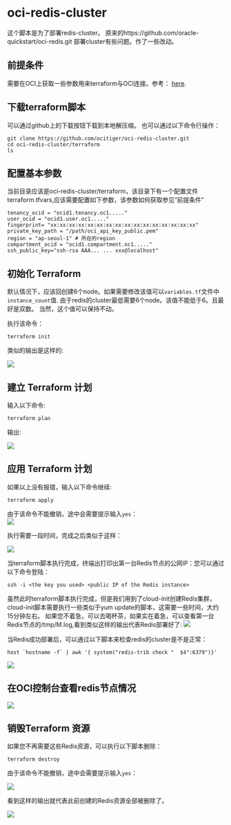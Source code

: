 # oci-redis-cluster
这个脚本是为了部署redis-cluster。
原来的https://github.com/oracle-quickstart/oci-redis.git 部署cluster有些问题。作了一些改动。


## 前提条件
需要在OCI上获取一些参数用来terraform与OCI连接。参考： [here](https://github.com/oracle/oci-quickstart-prerequisites).

## 下载terraform脚本
可以通过github上的下载按钮下载到本地解压缩。
也可以通过以下命令行操作：

    git clone https://github.com/ocitiger/oci-redis-cluster.git
    cd oci-redis-cluster/terraform
    ls

## 配置基本参数
当前目录应该是oci-redis-cluster/terraform，该目录下有一个配置文件terraform.tfvars,应该需要配置如下参数，该参数如何获取参见“前提条件”

    tenancy_ocid = "ocid1.tenancy.oc1....."
    user_ocid = "ocid1.user.oc1....."
    fingerprint= "xx:xx:xx:xx:xx:xx:xx:xx:xx:xx:xx:xx:xx:xx:xx:xx"
    private_key_path = "/path/oci_api_key_public.pem"
    region = "ap-seoul-1" # 所在的region
    compartment_ocid = "ocid1.compartment.oc1....."
    ssh_public_key="ssh-rsa AAA... ... xxx@localhost"


## 初始化 Terraform
默认情况下，应该回创建6个node。如果需要修改该值可以`variables.tf`文件中`instance_count`值.
由于redis的cluster最低需要6个node。该值不能低于6。且最好是双数。
当然，这个值可以保持不动。

执行该命令：

    terraform init

类似的输出是这样的:

![](./images/0.terraform-init.png)

## 建立 Terraform 计划
输入以下命令:

    terraform plan

输出:

![](./images/0.terraform-plan.png)

## 应用 Terraform 计划
如果以上没有报错，输入以下命令继续:

    terraform apply

由于该命令不能撤销，途中会需要提示输入`yes`：  
![](./images/0.terraform-apply-yes.png)

执行需要一段时间，完成之后类似于这样：


![](./images/0.terraform-apply.png)


当terraform脚本执行完成，终端出打印出第一台Redis节点的公网IP：您可以通过以下命令登陆：

`ssh -i <the key you used> <public IP of the Redis instance>`

虽然此时terraform脚本执行完成，但是我们用到了cloud-init创建Redis集群，cloud-init脚本需要执行一些类似于yum update的脚本，这需要一些时间，大约15分钟左右。
如果您不着急，可以去喝杯茶，如果实在着急，可以查看第一台Redis节点的/tmp/M.log,看到类似这样的输出代表Redis部署好了:
![](./images/0.M.log.png)


当Redis成功部署后，可以通过以下脚本来检查redis的cluster是不是正常：

```
host `hostname -f` | awk '{ system("redis-trib check "  $4":6379")}'
```

![](./images/0.redis.png)

## 在OCI控制台查看redis节点情况

![](./images/0.console.png)

## 销毁Terraform 资源
如果您不再需要这些Redis资源，可以执行以下脚本删除：

    terraform destroy

由于该命令不能撤销，途中会需要提示输入`yes`：

![](./images/0.terraform-destroy-yes.png)

看到这样的输出就代表此前创建的Redis资源全部被删除了。

![](./images/0.terraform-destroy.png)




